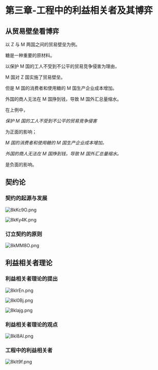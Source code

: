 # 第三章-工程中的利益相关者及其博弈
## 从贸易壁垒看博弈
以 Z 与 M 两国之间的贸易壁垒为例。

糖是一种重要的原材料。

以保护 M 国的工人不受到不公平的贸易竞争侵害为理由，

M 国对 Z 国实施了贸易壁垒。

但是 M 国的消费者和使用糖的 M 国生产企业成本增加。

外国的商人无法在 M 国挣到钱，导致 M 国外汇总量缩水。

在上例中，

*保护 M 国的工人不受到不公平的贸易竞争侵害*

为正面的影响；

*M 国的消费者和使用糖的 M 国生产企业成本增加。*

*外国的商人无法在 M 国挣到钱，导致 M 国外汇总量缩水。*

是负面的影响。
## 契约论
### 契约的起源与发展
![8kKc9O.png](https://s2.ax1x.com/2020/03/11/8kKc9O.png)

![8kKy4K.png](https://s2.ax1x.com/2020/03/11/8kKy4K.png)
### 订立契约的原则
![8kMM8O.png](https://s2.ax1x.com/2020/03/11/8kMM8O.png)
## 利益相关者理论
### 利益相关者理论的提出
![8klrEn.png](https://s2.ax1x.com/2020/03/11/8klrEn.png)

![8kl0Bj.png](https://s2.ax1x.com/2020/03/11/8kl0Bj.png)

![8klajg.png](https://s2.ax1x.com/2020/03/11/8klajg.png)
### 利益相关者理论的观点
![8kl8AI.png](https://s2.ax1x.com/2020/03/11/8kl8AI.png)
### 工程中的利益相关者
![8klt9f.png](https://s2.ax1x.com/2020/03/11/8klt9f.png)
